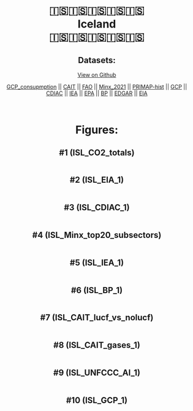 
<center>
<h1 align="center">
🇮🇸🇮🇸🇮🇸🇮🇸🇮🇸
<br>
Iceland
<br>
🇮🇸🇮🇸🇮🇸🇮🇸🇮🇸
</h1>
<h2>Datasets:</h2>
<p><a href="https://github.com/dquintani/GreenhouseData/tree/master/country_data/ISL_Iceland/data">View on Github</a>
<br></p><p><a href="data/ISL_GCP_consupmption.csv">GCP_consupmption</a> || <a href="data/ISL_CAIT.csv">CAIT</a> || <a href="data/ISL_FAO.csv">FAO</a> || <a href="data/ISL_Minx_2021.csv">Minx_2021</a> || <a href="data/ISL_PRIMAP-hist.csv">PRIMAP-hist</a> || <a href="data/ISL_GCP.csv">GCP</a> || <a href="data/ISL_CDIAC.csv">CDIAC</a> || <a href="data/ISL_IEA.csv">IEA</a> || <a href="data/ISL_EPA.csv">EPA</a> || <a href="data/ISL_BP.csv">BP</a> || <a href="data/ISL_EDGAR.csv">EDGAR</a> || <a href="data/ISL_EIA.csv">EIA</a></p><p><br></p>
<h1>Figures:</h1><h2>#1 (ISL_CO2_totals)</h2>
<p><img alt="" src="figures/ISL_CO2_totals.png" /></p><h2>#2 (ISL_EIA_1)</h2>
<p><img alt="" src="figures/ISL_EIA_1.png" /></p><h2>#3 (ISL_CDIAC_1)</h2>
<p><img alt="" src="figures/ISL_CDIAC_1.png" /></p><h2>#4 (ISL_Minx_top20_subsectors)</h2>
<p><img alt="" src="figures/ISL_Minx_top20_subsectors.png" /></p><h2>#5 (ISL_IEA_1)</h2>
<p><img alt="" src="figures/ISL_IEA_1.png" /></p><h2>#6 (ISL_BP_1)</h2>
<p><img alt="" src="figures/ISL_BP_1.png" /></p><h2>#7 (ISL_CAIT_lucf_vs_nolucf)</h2>
<p><img alt="" src="figures/ISL_CAIT_lucf_vs_nolucf.png" /></p><h2>#8 (ISL_CAIT_gases_1)</h2>
<p><img alt="" src="figures/ISL_CAIT_gases_1.png" /></p><h2>#9 (ISL_UNFCCC_AI_1)</h2>
<p><img alt="" src="figures/ISL_UNFCCC_AI_1.png" /></p><h2>#10 (ISL_GCP_1)</h2>
<p><img alt="" src="figures/ISL_GCP_1.png" /></p>